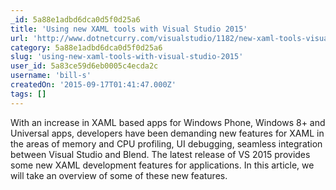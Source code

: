 ```yaml
---
_id: 5a88e1adbd6dca0d5f0d25a6
title: 'Using new XAML tools with Visual Studio 2015'
url: 'http://www.dotnetcurry.com/visualstudio/1182/new-xaml-tools-visual-studio-2015'
category: 5a88e1adbd6dca0d5f0d25a6
slug: 'using-new-xaml-tools-with-visual-studio-2015'
user_id: 5a83ce59d6eb0005c4ecda2c
username: 'bill-s'
createdOn: '2015-09-17T01:41:47.000Z'
tags: []
---
```


With an increase in XAML based apps for Windows Phone, Windows 8+ and Universal apps, developers have been demanding new features for XAML in the areas of memory and CPU profiling, UI debugging, seamless integration between Visual Studio and Blend. The latest release of VS 2015 provides some new XAML development features for applications. In this article, we will take an overview of some of these new features.
